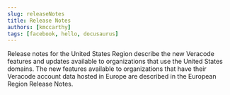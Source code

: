 ```yaml
---
slug: releaseNotes
title: Release Notes
authors: [kmccarthy]
tags: [facebook, hello, docusaurus]
---
```


Release notes for the United States Region describe the new Veracode features and updates available to organizations that use the United States domains. The new features available to organizations that have their Veracode account data hosted in Europe are described in the European Region Release Notes.

